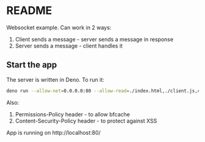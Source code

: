 # README

Websocket example.
Can work in 2 ways:
1. Client sends a message - server sends a message in response
2. Server sends a message - client handles it

## Start the app

The server is written in Deno. To run it:

```bash
deno run --allow-net=0.0.0.0:80 --allow-read=./index.html,./client.js,client.css server.js
```

Also:
1. Permissions-Policy header - to allow bfcache
2. Content-Security-Policy header - to protect against XSS

App is running on http://localhost:80/

